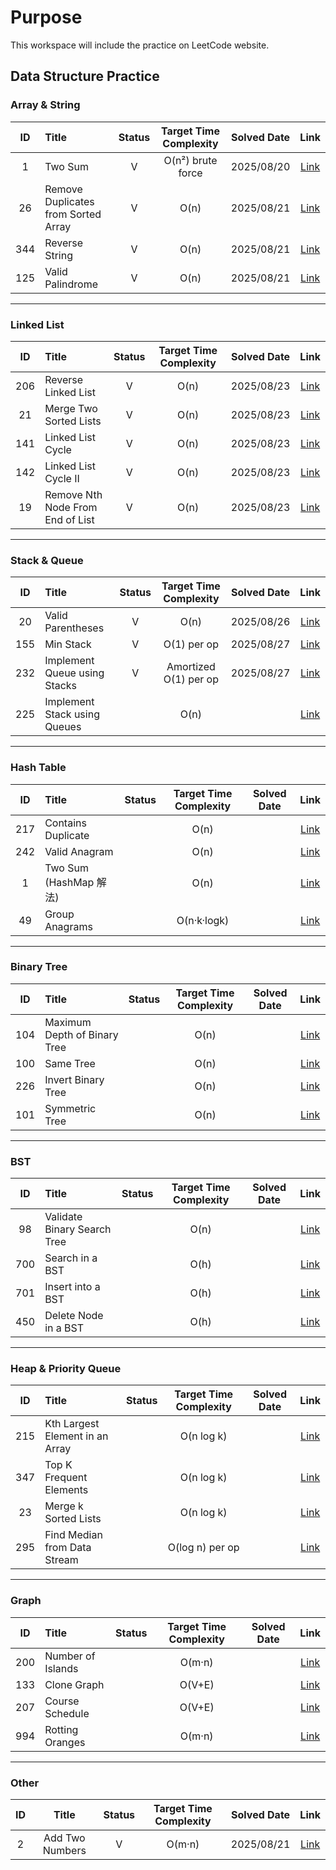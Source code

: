 # Purpose
This workspace will include the practice on LeetCode website. 

## Data Structure Practice

### Array & String
| ID  | Title  | Status | Target Time Complexity | Solved Date | Link |
| :--: | :--- | :----: | :-------------: | :---------: | :--: |
| 1   | Two Sum | V | O(n²) brute force | 2025/08/20 | [Link](https://leetcode.com/problems/two-sum/) |
| 26  | Remove Duplicates from Sorted Array | V | O(n) | 2025/08/21 | [Link](https://leetcode.com/problems/remove-duplicates-from-sorted-array/) |
| 344 | Reverse String | V | O(n) | 2025/08/21 | [Link](https://leetcode.com/problems/reverse-string/) |
| 125 | Valid Palindrome | V | O(n) | 2025/08/21 | [Link](https://leetcode.com/problems/valid-palindrome/) |

---

### Linked List
| ID  | Title  | Status | Target Time Complexity | Solved Date | Link |
| :--: | :--- | :----: | :-------------: | :---------: | :--: |
| 206 | Reverse Linked List | V | O(n) | 2025/08/23 | [Link](https://leetcode.com/problems/reverse-linked-list/) |
| 21  | Merge Two Sorted Lists | V | O(n) | 2025/08/23 | [Link](https://leetcode.com/problems/merge-two-sorted-lists/) |
| 141 | Linked List Cycle | V | O(n) | 2025/08/23 | [Link](https://leetcode.com/problems/linked-list-cycle/) |
| 142 | Linked List Cycle II | V | O(n) | 2025/08/23 | [Link](https://leetcode.com/problems/linked-list-cycle-ii/) |
| 19  | Remove Nth Node From End of List | V | O(n) | 2025/08/23 | [Link](https://leetcode.com/problems/remove-nth-node-from-end-of-list/) |

---

### Stack & Queue
| ID  | Title  | Status | Target Time Complexity | Solved Date | Link |
| :--: | :--- | :----: | :-------------: | :---------: | :--: |
| 20  | Valid Parentheses | V | O(n) | 2025/08/26 | [Link](https://leetcode.com/problems/valid-parentheses/) |
| 155 | Min Stack | V | O(1) per op | 2025/08/27 | [Link](https://leetcode.com/problems/min-stack/) |
| 232 | Implement Queue using Stacks | V | Amortized O(1) per op | 2025/08/27 | [Link](https://leetcode.com/problems/implement-queue-using-stacks/) |
| 225 | Implement Stack using Queues |  | O(n) | | [Link](https://leetcode.com/problems/implement-stack-using-queues/) |

---

### Hash Table
| ID  | Title  | Status | Target Time Complexity | Solved Date | Link |
| :--: | :--- | :----: | :-------------: | :---------: | :--: |
| 217 | Contains Duplicate |  | O(n) | | [Link](https://leetcode.com/problems/contains-duplicate/) |
| 242 | Valid Anagram |  | O(n) | | [Link](https://leetcode.com/problems/valid-anagram/) |
| 1   | Two Sum (HashMap 解法) |  | O(n) | | [Link](https://leetcode.com/problems/two-sum/) |
| 49  | Group Anagrams |  | O(n·k·logk) | | [Link](https://leetcode.com/problems/group-anagrams/) |

---

### Binary Tree
| ID  | Title  | Status | Target Time Complexity | Solved Date | Link |
| :--: | :--- | :----: | :-------------: | :---------: | :--: |
| 104 | Maximum Depth of Binary Tree |  | O(n) | | [Link](https://leetcode.com/problems/maximum-depth-of-binary-tree/) |
| 100 | Same Tree |  | O(n) | | [Link](https://leetcode.com/problems/same-tree/) |
| 226 | Invert Binary Tree |  | O(n) | | [Link](https://leetcode.com/problems/invert-binary-tree/) |
| 101 | Symmetric Tree |  | O(n) | | [Link](https://leetcode.com/problems/symmetric-tree/) |

---

### BST
| ID  | Title  | Status | Target Time Complexity | Solved Date | Link |
| :--: | :--- | :----: | :-------------: | :---------: | :--: |
| 98  | Validate Binary Search Tree |  | O(n) | | [Link](https://leetcode.com/problems/validate-binary-search-tree/) |
| 700 | Search in a BST |  | O(h) | | [Link](https://leetcode.com/problems/search-in-a-binary-search-tree/) |
| 701 | Insert into a BST |  | O(h) | | [Link](https://leetcode.com/problems/insert-into-a-binary-search-tree/) |
| 450 | Delete Node in a BST |  | O(h) | | [Link](https://leetcode.com/problems/delete-node-in-a-bst/) |

---

### Heap & Priority Queue
| ID  | Title  | Status | Target Time Complexity | Solved Date | Link |
| :--: | :--- | :----: | :-------------: | :---------: | :--: |
| 215 | Kth Largest Element in an Array |  | O(n log k) | | [Link](https://leetcode.com/problems/kth-largest-element-in-an-array/) |
| 347 | Top K Frequent Elements |  | O(n log k) | | [Link](https://leetcode.com/problems/top-k-frequent-elements/) |
| 23  | Merge k Sorted Lists |  | O(n log k) | | [Link](https://leetcode.com/problems/merge-k-sorted-lists/) |
| 295 | Find Median from Data Stream |  | O(log n) per op | | [Link](https://leetcode.com/problems/find-median-from-data-stream/) |

---

### Graph
| ID  | Title  | Status | Target Time Complexity | Solved Date | Link |
| :--: | :--- | :----: | :-------------: | :---------: | :--: |
| 200 | Number of Islands |  | O(m·n) | | [Link](https://leetcode.com/problems/number-of-islands/) |
| 133 | Clone Graph |  | O(V+E) | | [Link](https://leetcode.com/problems/clone-graph/) |
| 207 | Course Schedule |  | O(V+E) | | [Link](https://leetcode.com/problems/course-schedule/) |
| 994 | Rotting Oranges |  | O(m·n) | | [Link](https://leetcode.com/problems/rotting-oranges/) |

---

### Other
| ID | Title  | Status | Target Time Complexity | Solved Date | Link |
| :--: | :--: | :----: | :-------------: | :---------: | :--: |
| 2 | Add Two Numbers | V | O(m·n) | 2025/08/21 | [Link](https://leetcode.com/problems/add-two-numbers/) |


